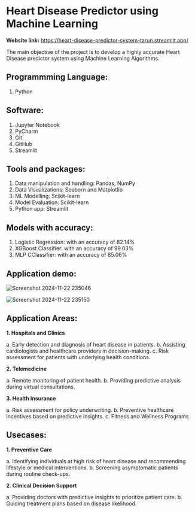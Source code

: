 # Heart Disease Predictor using Machine Learning

**Website link:** https://heart-disease-predictor-system-tarun.streamlit.app/ 

The main objective of the project is to develop a highly accurate Heart Disease predictor system using Machine Learning Algorithms.


## Programmming Language:
1. Python

## Software:
1. Jupyter Notebook
2. PyCharm
3. Git
4. GitHub
5. Streamlit

## Tools and packages:
1. Data manipulation and handling: Pandas, NumPy
2. Data Visualizations: Seaborn and Matplotlib
3. ML Modelling: Scikit-learn
4. Model Evaluation: Scikit-learn
5. Python app: Streamlit

## Models with accuracy:
1. Logistic Regression: with an accuracy of 82.14%
2. XGBoost Classifier: with an accuracy of 99.03%
3. MLP CClassifier: with an accuracy of 85.06%

## Application demo:

![Screenshot 2024-11-22 235046](https://github.com/user-attachments/assets/4b52f7ab-2c19-47e5-a9a7-74a95639c7de)

![Screenshot 2024-11-22 235150](https://github.com/user-attachments/assets/99f28054-03b9-4597-b88b-7f10000dcaad)

## Application Areas:
**1. Hospitals and Clinics**

a. Early detection and diagnosis of heart disease in patients.
b. Assisting cardiologists and healthcare providers in decision-making.
c. Risk assessment for patients with underlying health conditions.

**2. Telemedicine**

a. Remote monitoring of patient health.
b. Providing predictive analysis during virtual consultations.

**3. Health Insurance**

a. Risk assessment for policy underwriting.
b. Preventive healthcare incentives based on predictive insights.
c. Fitness and Wellness Programs

## Usecases:
**1. Preventive Care**

a. Identifying individuals at high risk of heart disease and recommending lifestyle or medical interventions.
b. Screening asymptomatic patients during routine check-ups.

**2. Clinical Decision Support**

a. Providing doctors with predictive insights to prioritize patient care.
b. Guiding treatment plans based on disease likelihood.
